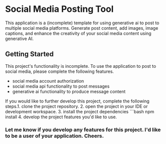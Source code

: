 # Social Media Posting Tool

This application is a (incomplete) template for using generative ai to post to multiple social media platforms. Generate post content, add images, image captions, and enhance the creativity of your social media content using generative AI.

## Getting Started
This project's functionality is incomplete. To use the application to post to social media, please complete the following features.
- social media account authorization
- social media api functionality to post messages
- generative ai functionality to produce message content 

If you would like to further develop this project, complete the following steps.1. clone the project repository.
2. open the project in your IDE or development workspace.
3. install the project dependencies
	```bash
	npm install
4. develop the project features you'd like to use.

### Let me know if you develop any features for this project. I'd like to be a user of your application. Cheers.
